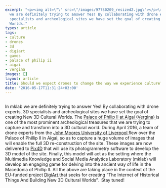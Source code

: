 ```yaml
---
excerpt: "<p><img alt=\"\" src=\"/images/977S0209_resized2.jpg\"></p>\r\nIn mklab
  we are definitely trying to answer Yes! By collaborating with drone experts, 3D
  specialists and archeological sites we have set the goal of creating New 3D Cultural
  Worlds."
types: article
tags:
- culture
- drones
- 3d
- digiart
- games
- palace of philip ii
- aigai
- vergina
images: []
layout: article
title: Should we expect drones to change the way we experience culture?
date: '2016-05-17T11:31:24+03:00'
---
```

<p><img alt="" src="/images/977S0209_resized2.jpg"></p>
<p>In mklab we are definitely trying to answer Yes! By collaborating with drone experts, 3D specialists and archeological sites we have set the goal of creating New 3D Cultural Worlds. The <a href="http://www.tap.gr/tapadb/components/com_jshopping/files/demo_products/089_AFI_ANAKTORO_FILLIPOU_W.pdf">Palace of Philip II at Aigai (Vergina) </a>is one of the most prominent archeological treasures that we are trying to capture and transform into a 3D cultural world. During April 2016, a team of drone experts from the <a href="https://www.ljmu.ac.uk/">John Moores University of Liverpool </a>flew over the Palace of Phillip II in Aigai, so as to capture a huge volume of images that will enable the full 3D re-construction of the site. These images are now delivered to <a href="https://pix4d.com/">Pix4D</a> that will use its photogrammetry software to develop the 3D model of the site. Finally, this model will act as the setting where the Multimedia Knowledge and Social Media Analytics Laboratory (mklab) will develop an engaging game for delving into the ancient way of life in the Macedonia of Phillip II. All the above are taking place in the context of the EU-funded project <a href="http://digiart-project.eu/">DigiArt </a>that seeks for creating “The Internet of Historical Things And Building New 3D Cultural Worlds”. &nbsp;Stay tuned!</p>
